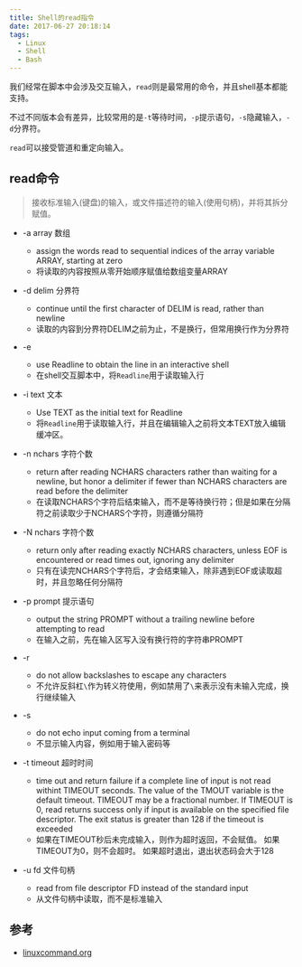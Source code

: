 ```yaml
---
title: Shell的read指令
date: 2017-06-27 20:18:14
tags:
  - Linux
  - Shell
  - Bash
---
```


我们经常在脚本中会涉及交互输入，`read`则是最常用的命令，并且shell基本都能支持。

不过不同版本会有差异，比较常用的是`-t`等待时间，`-p`提示语句，`-s`隐藏输入，`-d`分界符。

`read`可以接受管道和重定向输入。

## read命令

> 接收标准输入(键盘)的输入，或文件描述符的输入(使用句柄)，并将其拆分赋值。

- -a array 数组
    - assign the words read to sequential indices of the array variable ARRAY, starting at zero
    - 将读取的内容按照从零开始顺序赋值给数组变量ARRAY

- -d delim 分界符
    - continue until the first character of DELIM is read, rather than newline
    - 读取的内容到分界符DELIM之前为止，不是换行，但常用换行作为分界符

- -e
    - use Readline to obtain the line in an interactive shell
    - 在shell交互脚本中，将`Readline`用于读取输入行

- -i text 文本
    - Use TEXT as the initial text for Readline
    - 将`Readline`用于读取输入行，并且在编辑输入之前将文本TEXT放入编辑缓冲区。

- -n nchars 字符个数
    - return after reading NCHARS characters rather than waiting for a newline, but honor a delimiter if fewer than NCHARS characters are read before the delimiter
    - 在读取NCHARS个字符后结束输入，而不是等待换行符；但是如果在分隔符之前读取少于NCHARS个字符，则遵循分隔符

- -N nchars 字符个数
    - return only after reading exactly NCHARS characters, unless EOF is encountered or read times out, ignoring any delimiter
    - 只有在读完NCHARS个字符后，才会结束输入，除非遇到EOF或读取超时，并且忽略任何分隔符

- -p prompt 提示语句
    - output the string PROMPT without a trailing newline before attempting to read
    - 在输入之前，先在输入区写入没有换行符的字符串PROMPT

- -r
    - do not allow backslashes to escape any characters
    - 不允许反斜杠`\`作为转义符使用，例如禁用了`\`来表示没有未输入完成，换行继续输入

- -s
    - do not echo input coming from a terminal
    - 不显示输入内容，例如用于输入密码等

- -t timeout 超时时间
    - time out and return failure if a complete line of input is not read withint TIMEOUT seconds. The value of the TMOUT variable is the default timeout. TIMEOUT may be a fractional number. If TIMEOUT is 0, read returns success only if input is available on the specified file descriptor. The exit status is greater than 128 if the timeout is exceeded
    - 如果在TIMEOUT秒后未完成输入，则作为超时返回，不会赋值。
        如果TIMEOUT为0，则不会超时。
        如果超时退出，退出状态码会大于128

- -u fd 文件句柄
    - read from file descriptor FD instead of the standard input
    - 从文件句柄中读取，而不是标准输入

## 参考

- [linuxcommand.org](http://linuxcommand.org/lc3_man_pages/readh.html)
